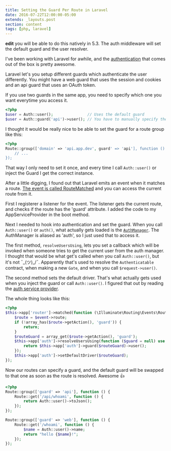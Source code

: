 ```yaml
---
title: Setting the Guard Per Route in Laravel
date: 2016-07-22T12:00:00-05:00
extends: _layouts.post
section: content
tags: [php, laravel]
---
```


**edit** you will be able to do this natively in 5.3. The auth middleware will set the default guard and the user resolver.


I've been working with Laravel for awhile, and the [authentication](https://laravel.com/docs/master/authentication) that comes out of the box is pretty awesome.

Laravel let's you setup different guards which authenticate the user differently.  You might have a web guard that uses the session and cookies and an api guard that uses an OAuth token.

If you use two guards in the same app, you need to specify which one you want everytime you access it.

```php
<?php
$user = Auth::user();               // Uses the default guard
$user = Auth::guard('api')->user(); // You have to manually specify the guard
```

I thought it would be really nice to be able to set the guard for a route group like this:

```php
<?php
Route::group(['domain' => 'api.app.dev', guard' => 'api'], function () {
    // ...
});
```

That way I only need to set it once, and every time I call `Auth::user()` or inject the Guard I get the correct instance.

After a little digging, I found out that Laravel emits an event when it matches a route.  [The event is called RouteMatched](https://github.com/laravel/framework/blob/5.2/src/Illuminate/Routing/Events/RouteMatched.php) and you can access the current route from it.

First I registerer a listener for the event.  The listener gets the current route, and checks if the route has the 'guard' attribute.  I added the code to my AppServiceProvider in the boot method.

Next I needed to hook into authentication and set the guard.  When you call `Auth::user()` or `auth()`, what actually gets loaded is the [`AuthManager`](https://github.com/laravel/framework/blob/5.2/src/Illuminate/Auth/AuthManager.php).  The AuthManager is aliased as 'auth', so I just used that to access it.

The first method, `resolveUsersUsing`, lets you set a callback which will be invoked when someone tries to get the current user from the auth manager.  I thought that would be what get's called when you call `Auth::user()`, but it's not ¯\_(ツ)_/¯.  Apparently that's used to resolve the `Authenticatable` contract, when making a new `Gate`, and when you call `$request->user()`.

The second method sets the default driver.  That's what actually gets used when you inject the guard or call `Auth::user()`.  I figured that out by reading the [auth service provider](https://github.com/laravel/framework/blob/5.2/src/Illuminate/Auth/AuthServiceProvider.php).

The whole thing looks like this:

```php
<?php
$this->app['router']->matched(function (\Illuminate\Routing\Events\RouteMatched $event) {
    $route = $event->route;
    if (!array_has($route->getAction(), 'guard')) {
        return;
    }
    $routeGuard = array_get($route->getAction(), 'guard');
    $this->app['auth']->resolveUsersUsing(function ($guard = null) use ($routeGuard) {
        return $this->app['auth']->guard($routeGuard)->user();
    });
    $this->app['auth']->setDefaultDriver($routeGuard);
});
```

Now our routes can specify a guard, and the default guard will be swapped to that one as soon as the route is resolved.  Awesome 👍

```php
<?php
Route::group(['guard' => 'api'], function () {
    Route::get('/api/whoami', function () {
        return Auth::user()->toJson();
    });
});

Route::group(['guard' => 'web'], function () {
    Route::get('/whoami', function () {
        $name = Auth::user()->name;
        return "hello {$name}!";
    });
});
```
